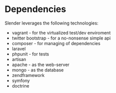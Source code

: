 # Dependencies

Slender leverages the following technologies:

 * vagrant - for the virtualized test/dev enviroment
 * twitter bootstrap - for a no-nonsense simple api
 * composer - for managing of dependencies
 * laravel
 * phpunit - for tests
 * artisan
 * apache - as the web-server
 * mongo - as the database
 * zendframework
 * symfony
 * doctrine
